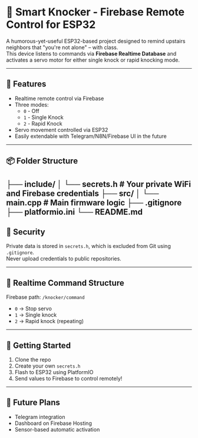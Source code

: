 # 🔨 Smart Knocker - Firebase Remote Control for ESP32

A humorous-yet-useful ESP32-based project designed to remind upstairs neighbors that "you're not alone" – with class.  
This device listens to commands via **Firebase Realtime Database** and activates a servo motor for either single knock or rapid knocking mode.

---

## 🚀 Features
- Realtime remote control via Firebase
- Three modes:
  - `0` - Off
  - `1` - Single Knock
  - `2` - Rapid Knock
- Servo movement controlled via ESP32
- Easily extendable with Telegram/N8N/Firebase UI in the future

---

## 📦 Folder Structure
├── include/
│ └── secrets.h # Your private WiFi and Firebase credentials
├── src/
│ └── main.cpp # Main firmware logic
├── .gitignore
├── platformio.ini
└── README.md
---

## 🔐 Security
Private data is stored in `secrets.h`, which is excluded from Git using `.gitignore`.  
Never upload credentials to public repositories.

---

## 📡 Realtime Command Structure
Firebase path: `/knocker/command`

- `0` → Stop servo
- `1` → Single knock
- `2` → Rapid knock (repeating)

---

## 🔧 Getting Started
1. Clone the repo
2. Create your own `secrets.h`
3. Flash to ESP32 using PlatformIO
4. Send values to Firebase to control remotely!

---

## 🧠 Future Plans
- Telegram integration
- Dashboard on Firebase Hosting
- Sensor-based automatic activation
